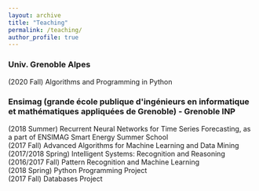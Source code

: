 ```yaml
---
layout: archive
title: "Teaching"
permalink: /teaching/
author_profile: true
---
```



### Univ. Grenoble Alpes

(2020 Fall) Algorithms and Programming in Python 


### Ensimag (grande école publique d'ingénieurs en informatique et mathématiques appliquées de Grenoble) - Grenoble INP

(2018 Summer) Recurrent Neural Networks for Time Series Forecasting, as a part of ENSIMAG Smart Energy Summer School  
(2017 Fall) Advanced Algorithms for Machine Learning and Data Mining  
(2017/2018 Spring) Intelligent Systems: Recognition and Reasoning  
(2016/2017 Fall) Pattern Recognition and Machine Learning  
(2018 Spring) Python Programming Project  
(2017 Fall) Databases Project  
